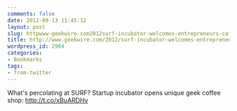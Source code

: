 ```yaml
---
comments: false
date: 2012-09-13 11:45:12
layout: post
slug: httpwww-geekwire-com2012surf-incubator-welcomes-entrepreneurs-cafe
title: http://www.geekwire.com/2012/surf-incubator-welcomes-entrepreneurs-cafe/
wordpress_id: 2904
categories:
- Bookmarks
tags:
- from-twitter
---
```


What's percolating at SURF? Startup incubator opens unique geek coffee shop: http://t.co/xBuARDHv

